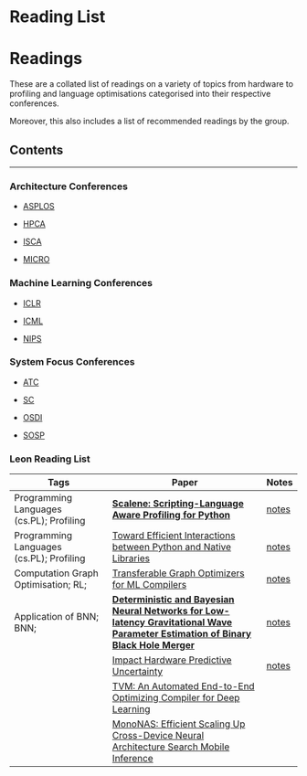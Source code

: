 # Reading List

# Readings

These are a collated list of readings on a variety of topics from hardware to profiling and language optimisations categorised into their respective conferences.

Moreover, this also includes a list of recommended readings by the group.

## Contents

---

### Architecture Conferences

- [ASPLOS](Architecture%20Conferences/ASPLOS/README.md)

- [HPCA](Architecture%20Conferences/HPCA/README.md)

- [ISCA](Architecture%20Conferences/ISCA/README.md)

- [MICRO](Architecture%20Conferences/MICRO/README.md)

### Machine Learning Conferences

- [ICLR](Machine%20Learning%20Conferences/ICLR/README.md)

- [ICML](Machine%20Learning%20Conferences/ICML/README.md)

- [NIPS](Machine%20Learning%20Conferences/NIPS/README.md)

### System Focus Conferences

- [ATC](System%20Focus%20Conferences/ATC/README.md)

- [SC](System%20Focus%20Conferences/SC/README.md)

- [OSDI](System%20Focus%20Conferences/OSDI/README.md)

- [SOSP](System%20Focus%20Conferences/SOSP/README.md)

### Leon Reading List

| Tags                                     | Paper                                                                                                                                                                      | Notes                                           |
| ---------------------------------------- | -------------------------------------------------------------------------------------------------------------------------------------------------------------------------- | ----------------------------------------------- |
| Programming Languages (cs.PL); Profiling | [**Scalene: Scripting-Language Aware Profiling for Python**](https://arxiv.org/abs/2006.03879)                                                                             | [notes](notes/scalene.md)                       |
| Programming Languages (cs.PL); Profiling | [Toward Efficient Interactions between Python and Native Libraries](pdf/asplos21-paper586.pdf)                                                                             | [notes](notes/toward_efficient_interactions.md) |
| Computation Graph Optimisation; RL;      | [Transferable Graph Optimizers for ML Compilers](pdf/TransferableGraphOptimisers.pdf)                                                                                      | [notes](notes/graph_optimisers.md)              |
| Application of BNN; BNN;                 | [**Deterministic and Bayesian Neural Networks for Low-latency Gravitational Wave Parameter Estimation of Binary Black Hole Merger**](https://arxiv.org/pdf/1903.01998.pdf) | [notes](notes/low_latency_gravitational.md)     |
|                                          | [Impact Hardware Predictive Uncertainty](pdf/Hardware_Predictive_Uncertainty.pdf)                                                                                          | [notes](notes/impact_hardware.md)               |
|                                          | [TVM: An Automated End-to-End Optimizing Compiler for Deep Learning](https://homes.cs.washington.edu/~arvind/papers/tvm.pdf)                                               |                                                 |
|                                          | [MonoNAS: Efficient Scaling Up Cross-Device Neural Architecture Search Mobile Inference](pdf/mononas.pdf)                                                                  |                                                 |
